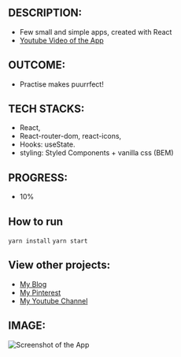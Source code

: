 
## DESCRIPTION:
- Few small and simple apps, created with React
- [Youtube Video of the App](https://youuuuuuuuuuuuuuuuuuuuuuuu.tbc)

## OUTCOME:
- Practise makes puurrfect!


## TECH STACKS:
- React,
- React-router-dom, react-icons,
- Hooks: useState.
- styling: Styled Components + vanilla css (BEM)

## PROGRESS:
- 10%

## How to run
`yarn install`
`yarn start`


## View other projects:
- [My Blog](https://hashnode.com/@marizoo)
- [My Pinterest](https://pin.it/16vGwjy)
- [My Youtube Channel](https://www.youtube.com/channel/UCfkbnM9WvHD3mjecBiGHCBQ/playlists)


## IMAGE:
![Screenshot of the App](./screenshots/5000000000.tbc.)
